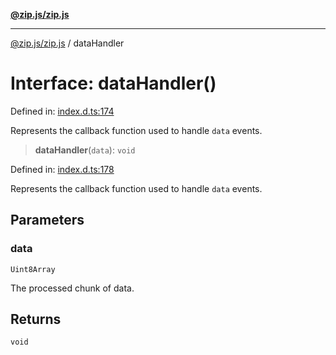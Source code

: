 [**@zip.js/zip.js**](../README.md)

***

[@zip.js/zip.js](../globals.md) / dataHandler

# Interface: dataHandler()

Defined in: [index.d.ts:174](https://github.com/gildas-lormeau/zip.js/blob/be8a40fccb32dc320b3cf56a5faf9a609e60a6cb/index.d.ts#L174)

Represents the callback function used to handle `data` events.

> **dataHandler**(`data`): `void`

Defined in: [index.d.ts:178](https://github.com/gildas-lormeau/zip.js/blob/be8a40fccb32dc320b3cf56a5faf9a609e60a6cb/index.d.ts#L178)

Represents the callback function used to handle `data` events.

## Parameters

### data

`Uint8Array`

The processed chunk of data.

## Returns

`void`
